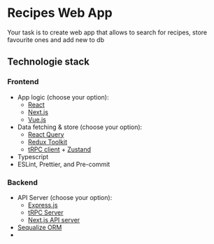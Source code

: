# Recipes Web App

Your task is to create web app that allows to search for recipes, store favourite ones and add new to db

## Technologie stack

### Frontend

- App logic (choose your option):
  - [React](https://reactjs.org/)
  - [Next.js](https://nextjs.org/)
  - [Vue.js](https://vuejs.org/)
- Data fetching & store (choose your option):
  - [React Query](https://react-query-v3.tanstack.com/)
  - [Redux Toolkit](https://redux-toolkit.js.org/)
  - [tRPC client](https://trpc.io/docs/quickstart) + [Zustand](https://github.com/pmndrs/zustand)
- Typescript
- ESLint, Prettier, and Pre-commit

### Backend

- API Server (choose your option):
  - [Express.js](https://expressjs.com/)
  - [tRPC Server](https://trpc.io/docs/quickstart)
  - [Next.js API server](https://nextjs.org/docs/api-routes/introduction)
- [Sequalize ORM](https://sequelize.org/)
- 
